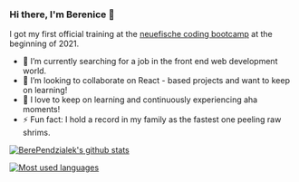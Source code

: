### Hi there, I'm Berenice 👋

I got my first official training at the [neuefische coding bootcamp](https://www.neuefische.de/) at the beginning of 2021. 

- 🔭 I’m currently searching for a job in the front end web development world.
- 👯 I’m looking to collaborate on React - based projects and want to keep on learning!
- 🌱 I love to keep on learning and continuously experiencing aha moments!
- ⚡ Fun fact: I hold a record in my family as the fastest one peeling raw shrims. 

[![BerePendzialek's github stats](https://github-readme-stats.vercel.app/api?username=BerePendzialek)](https://github.com/anuraghazra/github-readme-stats)

[![Most used languages](https://github-readme-stats.vercel.app/api/top-langs/?username=BerePendzialek&layout=compact)](https://github.com/anuraghazra/github-readme-stats)


<!--
**BerePendzialek/BerePendzialek** is a ✨ _special_ ✨ repository because its `README.md` (this file) appears on your GitHub profile.

Here are some ideas to get you started:

- 🔭 I’m currently working on ...
- 🌱 I’m currently learning ...
- 👯 I’m looking to collaborate on ...
- 🤔 I’m looking for help with ...
- 💬 Ask me about ...
- 📫 How to reach me: ...
- 😄 Pronouns: ...
- ⚡ Fun fact: ...
-->
